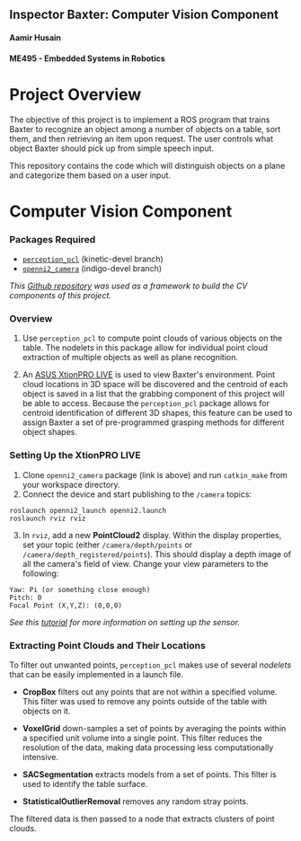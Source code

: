 ## Inspector Baxter: Computer Vision Component
#### Aamir Husain
#### ME495 - Embedded Systems in Robotics

# Project Overview
The objective of this project is to implement a ROS program that trains Baxter to recognize an object among a number of objects on a table, sort them, and then retrieving an item upon request. The user controls what object Baxter should pick up from simple speech input.

This repository contains the code which will distinguish objects on a plane and categorize them based on a user input.

# Computer Vision Component
### Packages Required
* [`perception_pcl`](https://github.com/ros-perception/perception_pcl.git) (kinetic-devel branch)
* [`openni2_camera`](https://github.com/ros-drivers/openni2_camera) (indigo-devel branch)

*This [Github repository](https://github.com/NU-MSR/nodelet_pcl_demo) was used as a framework to build the CV components of this project.*

### Overview
1. Use `perception_pcl` to compute point clouds of various objects on the table. The nodelets in this package allow for individual point cloud extraction of multiple objects as well as plane recognition.

2. An [ASUS XtionPRO LIVE](https://www.asus.com/us/3D-Sensor/Xtion_PRO_LIVE/) is used to view Baxter's environment. Point cloud locations in 3D space will be discovered and the centroid of each object is saved in a list that the grabbing component of this project will be able to access. Because the `perception_pcl` package allows for centroid identification of different 3D shapes, this feature can be used to assign Baxter a set of pre-programmed grasping methods for different object shapes.

### Setting Up the XtionPRO LIVE
1. Clone `openni2_camera` package (link is above) and run `catkin_make` from your workspace directory.
2. Connect the device and start publishing to the `/camera` topics:
```
roslaunch openni2_launch openni2.launch
roslaunch rviz rviz
```
3. In `rviz`, add a new **PointCloud2** display. Within the display properties, set your topic (either `/camera/depth/points` or `/camera/depth_registered/points`). This should display a depth image of all the camera's field of view. Change your view parameters to the following:
```
Yaw: Pi (or something close enough)
Pitch: 0
Focal Point (X,Y,Z): (0,0,0)
```

*See this [tutorial](https://github.com/IntelligentRoboticsLab/KukaYouBot/wiki/Pattern-recognition-with-3D-Cameras-Microsoft-Kinect-&-ASUS-Xtion-PRO-LIVE) for more information on setting up the sensor.*

### Extracting Point Clouds and Their Locations
To filter out unwanted points, `perception_pcl` makes use of several *nodelets* that can be easily implemented in a launch file.

* **CropBox** filters out any points that are not within a specified volume. This filter was used to remove any points outside of the table with objects on it.

* **VoxelGrid** down-samples a set of points by averaging the points within a specified unit volume into a single point. This filter reduces the resolution of the data, making data processing less computationally intensive.

* **SACSegmentation** extracts models from a set of points. This filter is used to identify the table surface.

* **StatisticalOutlierRemoval** removes any random stray points.

The filtered data is then passed to a node that extracts clusters of point clouds.
